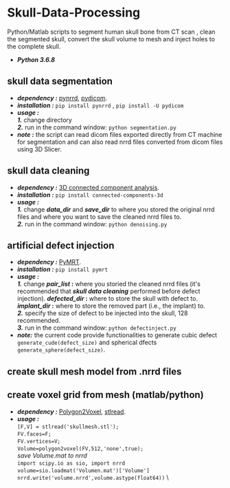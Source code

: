 # Skull-Data-Processing
Python/Matlab scripts to segment human skull bone from CT scan , clean the segmented skull, convert the skull volume to mesh and inject holes to the complete skull.
* **_Python 3.6.8_**



## skull data segmentation
* **_dependency :_**   [pynrrd](https://pypi.org/project/pynrrd/), [pydicom](https://pydicom.github.io/pydicom/). 
* **_installation :_**   `pip install pynrrd` , `pip install -U pydicom`
* **_usage :_** \
**_1._** change directory \
**_2._** run in the command window:   `python segmentation.py`
* **_note :_** the script can read dicom files exported directly from CT machine for segmentation and can also read nrrd files converted from dicom files using 3D Slicer. 

## skull data cleaning
* **_dependency :_**   [3D connected component analysis](https://pypi.org/project/connected-components-3d/).
* **_installation :_**   `pip install connected-components-3d`
* **_usage :_** \
**_1._** change  **_data_dir_**  and  **_save_dir_**  to where you stored the original nrrd files and where you want to save the cleaned   nrrd files to. \
**_2._** run in the command window:   `python denoising.py`


## artificial defect injection
* **_dependency :_**   [PyMRT](https://pypi.org/project/pymrt/).
* **_installation :_**   `pip install pymrt`
* **_usage :_** \
**_1._**  change  **_pair_list_ :** where you storied the cleaned nrrd files (it's recommended that **_skull data cleaning_** performed before defect injection). **_defected_dir_ :**  where to store the skull with defect to. **_implant_dir_ :**  where to store the removed part (i.e., the implant) to. \
**_2._** specify the size of defect to be injected into the skull, 128 recommended. \
**_3._** run in the command window: `python defectinject.py`
* **_note:_** the current code provide functionalities to generate cubic defect  `generate_cude(defect_size)` and spherical dfects `generate_sphere(defect_size)`.

## create skull mesh model from .nrrd files

## create voxel grid from mesh (matlab/python)

* **_dependency :_**  [Polygon2Voxel](https://www.mathworks.com/matlabcentral/fileexchange/24086-polygon2voxel), [stlread](https://www.mathworks.com/matlabcentral/fileexchange/6678-stlread). 
* **_usage :_** \
`[F,V] = stlread('skullmesh.stl');`  \
`FV.faces=F;` \
`FV.vertices=V;` \
`Volume=polygon2voxel(FV,512,'none',true);` \
_save Volume.mat to nrrd_  \
`import scipy.io as sio, import nrrd ` \
`volume=sio.loadmat('Volumen.mat')['Volume']` \
`nrrd.write('volume.nrrd',volume.astype(float64))` \








